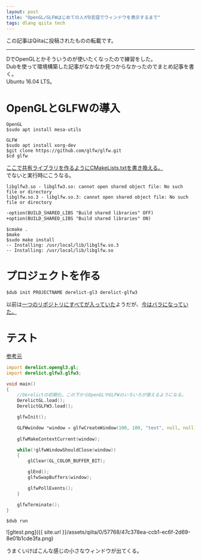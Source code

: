 ```yaml
---
layout: post
title: "OpenGL/GLFWはじめての人がD言語でウィンドウを表示するまで"
tags: dlang qiita tech
---
```

この記事はQiitaに投稿されたものの転載です。

---
DでOpenGLとかそういうのが使いたくなったので練習をした。  
Dubを使って環境構築した記事がなかなか見つからなかったのでまとめ記事を書く。  
Ubuntu 16.04 LTS。

# OpenGLとGLFWの導入

```console
OpenGL
$sudo apt install mesa-utils

GLFW
$sudo apt install xorg-dev
$git clone https://github.com/glfw/glfw.git
$cd glfw
```

[ここで共有ライブラリを作るようにCMakeLists.txtを書き換える。](http://qiita.com/maueki/items/9d1e241cdd345220fc1b)  
でないと実行時にこうなる。

```console:エラー
libglfw3.so - libglfw3.so: cannot open shared object file: No such file or directory
libglfw.so.3 - libglfw.so.3: cannot open shared object file: No such file or directory
```

```diff:CMakeLists.txt
-option(BUILD_SHARED_LIBS "Build shared libraries" OFF)
+option(BUILD_SHARED_LIBS "Build shared libraries" ON)
```

```console
$cmake .
$make
$sudo make install
-- Installing: /usr/local/lib/libglfw.so.3
-- Installing: /usr/local/lib/libglfw.so
```

# プロジェクトを作る

```console
$dub init PROJECTNAME derelict-gl3 derelict-glfw3
```

以前は[一つのリポジトリにすべてが入っていた](https://github.com/mdparker/Derelict3)ようだが、[今はバラになっていた。](https://github.com/DerelictOrg)

# テスト
[参考元](https://trap.tokyotech.org/blog/2015/12/d%E8%A8%80%E8%AA%9E%E3%81%A7opengl%E2%80%A0%E5%85%A5%E9%96%80%E2%80%A0/)

```d:source/app.d
import derelict.opengl3.gl;
import derelict.glfw3.glfw3;

void main()
{
    //Derelictの初期化。この下からOpenGLやGLFWのいろいろが使えるようになる。
    DerelictGL.load();
    DerelictGLFW3.load();

    glfwInit();

    GLFWwindow *window = glfwCreateWindow(100, 100, "test", null, null);
    
    glfwMakeContextCurrent(window);

    while(!glfwWindowShouldClose(window))
    {
        glClear(GL_COLOR_BUFFER_BIT);

        glEnd();
        glfwSwapBuffers(window);

        glfwPollEvents();
    }

    glfwTerminate();
}

```

```console
$dub run
```

![gltest.png]({{ site.url }}/assets/qiita/0/57768/47c378ea-ccb1-ec6f-2d69-8e01b1cde3fa.png)

うまくいけばこんな感じの小さなウィンドウが出てくる。

